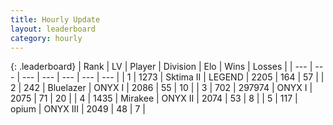 ```yaml
---
title: Hourly Update
layout: leaderboard
category: hourly
---
```


{: .leaderboard}
| Rank | LV | Player | Division | Elo | Wins | Losses |
| --- | --- | --- | --- | --- | --- | --- |
| <span data-change="0">1</span> | 1273 | <span title="ID: 402846">Sktima II</span> | LEGEND | <span data-change="0">2205</span> | <span data-change="0">164</span> | <span data-change="0">57</span> |
| <span data-change="2">2</span> | 242 | <span title="ID: 221994">Bluelazer</span> | ONYX I | <span data-change="48">2086</span> | <span data-change="5">55</span> | <span data-change="0">10</span> |
| <span data-change="-1">3</span> | 702 | <span title="ID: 544038">297974</span> | ONYX I | <span data-change="0">2075</span> | <span data-change="0">71</span> | <span data-change="0">20</span> |
| <span data-change="-1">4</span> | 1435 | <span title="ID: 416373">Mirakee</span> | ONYX II | <span data-change="0">2074</span> | <span data-change="0">53</span> | <span data-change="0">8</span> |
| <span data-change="8">5</span> | 117 | <span title="ID: 750033">opium</span> | ONYX III | <span data-change="88">2049</span> | <span data-change="7">48</span> | <span data-change="0">7</span> |